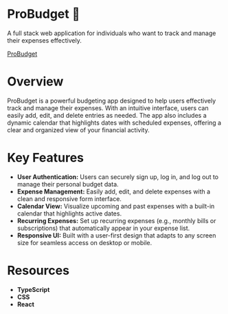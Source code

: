 #  ProBudget 💸
A full stack web application for individuals who want to track and manage their expenses effectively.


[ProBudget](https://ec2-50-18-21-235.us-west-1.compute.amazonaws.com/)


# Overview

ProBudget is a powerful budgeting app designed to help users effectively track and manage their expenses. With an intuitive interface, users can easily add, edit, and delete entries as needed. The app also includes a dynamic calendar that highlights dates with scheduled expenses, offering a clear and organized view of your financial activity.

# Key Features

- **User Authentication:** Users can securely sign up, log in, and log out to manage their personal budget data.
- **Expense Management:** Easily add, edit, and delete expenses with a clean and responsive form interface.
- **Calendar View:** Visualize upcoming and past expenses with a built-in calendar that highlights active dates.
- **Recurring Expenses:** Set up recurring expenses (e.g., monthly bills or subscriptions) that automatically appear in your expense list.
- **Responsive UI:** Built with a user-first design that adapts to any screen size for seamless access on desktop or mobile.

# Resources

- **TypeScript**
- **CSS**
- **React** 
